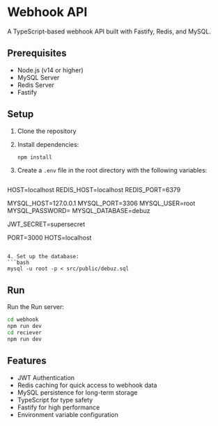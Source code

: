 # Webhook API

A TypeScript-based webhook API built with Fastify, Redis, and MySQL.

## Prerequisites

- Node.js (v14 or higher)
- MySQL Server
- Redis Server
- Fastify

## Setup

1. Clone the repository
2. Install dependencies:
   ```bash
   npm install
   ```

3. Create a `.env` file in the root directory with the following variables:
   ```
HOST=localhost
REDIS_HOST=localhost
REDIS_PORT=6379

MYSQL_HOST=127.0.0.1
MYSQL_PORT=3306
MYSQL_USER=root
MYSQL_PASSWORD=
MYSQL_DATABASE=debuz

JWT_SECRET=supersecret

PORT=3000
HOTS=localhost
   ```

4. Set up the database:
   ```bash
   mysql -u root -p < src/public/debuz.sql
   ```

## Run

Run the Run server:
```bash
cd webhook
npm run dev
cd reciever
npm run dev
```





## Features

- JWT Authentication
- Redis caching for quick access to webhook data
- MySQL persistence for long-term storage
- TypeScript for type safety
- Fastify for high performance
- Environment variable configuration 